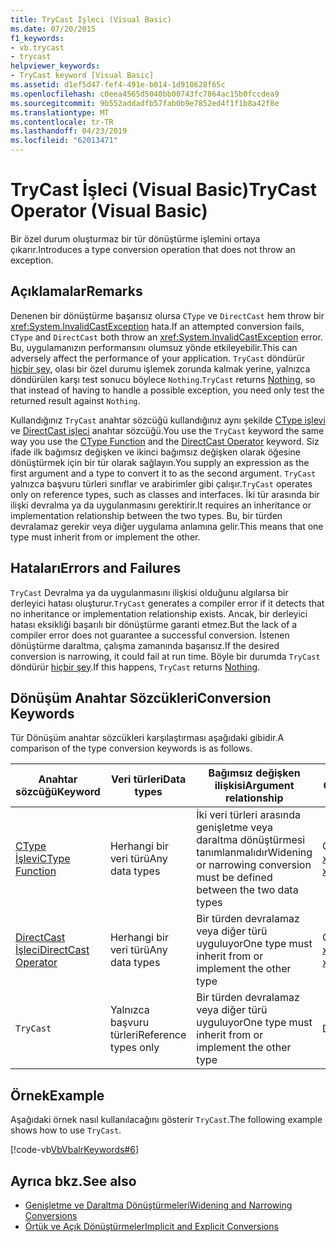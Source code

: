 ```yaml
---
title: TryCast İşleci (Visual Basic)
ms.date: 07/20/2015
f1_keywords:
- vb.trycast
- trycast
helpviewer_keywords:
- TryCast keyword [Visual Basic]
ms.assetid: d1ef5d47-fef4-491e-b014-1d910628f65c
ms.openlocfilehash: c0eea4565d5040bb00743fc7864ac15b0fccdea9
ms.sourcegitcommit: 9b552addadfb57fab0b9e7852ed4f1f1b8a42f8e
ms.translationtype: MT
ms.contentlocale: tr-TR
ms.lasthandoff: 04/23/2019
ms.locfileid: "62013471"
---
```

# <a name="trycast-operator-visual-basic"></a><span data-ttu-id="30815-102">TryCast İşleci (Visual Basic)</span><span class="sxs-lookup"><span data-stu-id="30815-102">TryCast Operator (Visual Basic)</span></span>
<span data-ttu-id="30815-103">Bir özel durum oluşturmaz bir tür dönüştürme işlemini ortaya çıkarır.</span><span class="sxs-lookup"><span data-stu-id="30815-103">Introduces a type conversion operation that does not throw an exception.</span></span>  
  
## <a name="remarks"></a><span data-ttu-id="30815-104">Açıklamalar</span><span class="sxs-lookup"><span data-stu-id="30815-104">Remarks</span></span>  
 <span data-ttu-id="30815-105">Denenen bir dönüştürme başarısız olursa `CType` ve `DirectCast` hem throw bir <xref:System.InvalidCastException> hata.</span><span class="sxs-lookup"><span data-stu-id="30815-105">If an attempted conversion fails, `CType` and `DirectCast` both throw an <xref:System.InvalidCastException> error.</span></span> <span data-ttu-id="30815-106">Bu, uygulamanızın performansını olumsuz yönde etkileyebilir.</span><span class="sxs-lookup"><span data-stu-id="30815-106">This can adversely affect the performance of your application.</span></span> <span data-ttu-id="30815-107">`TryCast` döndürür [hiçbir şey](../../../visual-basic/language-reference/nothing.md), olası bir özel durumu işlemek zorunda kalmak yerine, yalnızca döndürülen karşı test sonucu böylece `Nothing`.</span><span class="sxs-lookup"><span data-stu-id="30815-107">`TryCast` returns [Nothing](../../../visual-basic/language-reference/nothing.md), so that instead of having to handle a possible exception, you need only test the returned result against `Nothing`.</span></span>  
  
 <span data-ttu-id="30815-108">Kullandığınız `TryCast` anahtar sözcüğü kullandığınız aynı şekilde [CType işlevi](../../../visual-basic/language-reference/functions/ctype-function.md) ve [DirectCast işleci](../../../visual-basic/language-reference/operators/directcast-operator.md) anahtar sözcüğü.</span><span class="sxs-lookup"><span data-stu-id="30815-108">You use the `TryCast` keyword the same way you use the [CType Function](../../../visual-basic/language-reference/functions/ctype-function.md) and the [DirectCast Operator](../../../visual-basic/language-reference/operators/directcast-operator.md) keyword.</span></span> <span data-ttu-id="30815-109">Siz ifade ilk bağımsız değişken ve ikinci bağımsız değişken olarak öğesine dönüştürmek için bir tür olarak sağlayın.</span><span class="sxs-lookup"><span data-stu-id="30815-109">You supply an expression as the first argument and a type to convert it to as the second argument.</span></span> <span data-ttu-id="30815-110">`TryCast` yalnızca başvuru türleri sınıflar ve arabirimler gibi çalışır.</span><span class="sxs-lookup"><span data-stu-id="30815-110">`TryCast` operates only on reference types, such as classes and interfaces.</span></span> <span data-ttu-id="30815-111">İki tür arasında bir ilişki devralma ya da uygulanmasını gerektirir.</span><span class="sxs-lookup"><span data-stu-id="30815-111">It requires an inheritance or implementation relationship between the two types.</span></span> <span data-ttu-id="30815-112">Bu, bir türden devralamaz gerekir veya diğer uygulama anlamına gelir.</span><span class="sxs-lookup"><span data-stu-id="30815-112">This means that one type must inherit from or implement the other.</span></span>  
  
## <a name="errors-and-failures"></a><span data-ttu-id="30815-113">Hataları</span><span class="sxs-lookup"><span data-stu-id="30815-113">Errors and Failures</span></span>  
 <span data-ttu-id="30815-114">`TryCast` Devralma ya da uygulanmasını ilişkisi olduğunu algılarsa bir derleyici hatası oluşturur.</span><span class="sxs-lookup"><span data-stu-id="30815-114">`TryCast` generates a compiler error if it detects that no inheritance or implementation relationship exists.</span></span> <span data-ttu-id="30815-115">Ancak, bir derleyici hatası eksikliği başarılı bir dönüştürme garanti etmez.</span><span class="sxs-lookup"><span data-stu-id="30815-115">But the lack of a compiler error does not guarantee a successful conversion.</span></span> <span data-ttu-id="30815-116">İstenen dönüştürme daraltma, çalışma zamanında başarısız.</span><span class="sxs-lookup"><span data-stu-id="30815-116">If the desired conversion is narrowing, it could fail at run time.</span></span> <span data-ttu-id="30815-117">Böyle bir durumda `TryCast` döndürür [hiçbir şey](../../../visual-basic/language-reference/nothing.md).</span><span class="sxs-lookup"><span data-stu-id="30815-117">If this happens, `TryCast` returns [Nothing](../../../visual-basic/language-reference/nothing.md).</span></span>  
  
## <a name="conversion-keywords"></a><span data-ttu-id="30815-118">Dönüşüm Anahtar Sözcükleri</span><span class="sxs-lookup"><span data-stu-id="30815-118">Conversion Keywords</span></span>  
 <span data-ttu-id="30815-119">Tür Dönüşüm anahtar sözcükleri karşılaştırması aşağıdaki gibidir.</span><span class="sxs-lookup"><span data-stu-id="30815-119">A comparison of the type conversion keywords is as follows.</span></span>  
  
|<span data-ttu-id="30815-120">Anahtar sözcüğü</span><span class="sxs-lookup"><span data-stu-id="30815-120">Keyword</span></span>|<span data-ttu-id="30815-121">Veri türleri</span><span class="sxs-lookup"><span data-stu-id="30815-121">Data types</span></span>|<span data-ttu-id="30815-122">Bağımsız değişken ilişkisi</span><span class="sxs-lookup"><span data-stu-id="30815-122">Argument relationship</span></span>|<span data-ttu-id="30815-123">Çalışma zamanı hatası</span><span class="sxs-lookup"><span data-stu-id="30815-123">Run-time failure</span></span>|  
|---|---|---|---|  
|[<span data-ttu-id="30815-124">CType İşlevi</span><span class="sxs-lookup"><span data-stu-id="30815-124">CType Function</span></span>](../../../visual-basic/language-reference/functions/ctype-function.md)|<span data-ttu-id="30815-125">Herhangi bir veri türü</span><span class="sxs-lookup"><span data-stu-id="30815-125">Any data types</span></span>|<span data-ttu-id="30815-126">İki veri türleri arasında genişletme veya daraltma dönüştürmesi tanımlanmalıdır</span><span class="sxs-lookup"><span data-stu-id="30815-126">Widening or narrowing conversion must be defined between the two data types</span></span>|<span data-ttu-id="30815-127">Oluşturur <xref:System.InvalidCastException></span><span class="sxs-lookup"><span data-stu-id="30815-127">Throws <xref:System.InvalidCastException></span></span>|  
|[<span data-ttu-id="30815-128">DirectCast İşleci</span><span class="sxs-lookup"><span data-stu-id="30815-128">DirectCast Operator</span></span>](../../../visual-basic/language-reference/operators/directcast-operator.md)|<span data-ttu-id="30815-129">Herhangi bir veri türü</span><span class="sxs-lookup"><span data-stu-id="30815-129">Any data types</span></span>|<span data-ttu-id="30815-130">Bir türden devralamaz veya diğer türü uyguluyor</span><span class="sxs-lookup"><span data-stu-id="30815-130">One type must inherit from or implement the other type</span></span>|<span data-ttu-id="30815-131">Oluşturur <xref:System.InvalidCastException></span><span class="sxs-lookup"><span data-stu-id="30815-131">Throws <xref:System.InvalidCastException></span></span>|  
|`TryCast`|<span data-ttu-id="30815-132">Yalnızca başvuru türleri</span><span class="sxs-lookup"><span data-stu-id="30815-132">Reference types only</span></span>|<span data-ttu-id="30815-133">Bir türden devralamaz veya diğer türü uyguluyor</span><span class="sxs-lookup"><span data-stu-id="30815-133">One type must inherit from or implement the other type</span></span>|<span data-ttu-id="30815-134">Döndürür [hiçbir şey](../../../visual-basic/language-reference/nothing.md)</span><span class="sxs-lookup"><span data-stu-id="30815-134">Returns [Nothing](../../../visual-basic/language-reference/nothing.md)</span></span>|  
  
## <a name="example"></a><span data-ttu-id="30815-135">Örnek</span><span class="sxs-lookup"><span data-stu-id="30815-135">Example</span></span>  
 <span data-ttu-id="30815-136">Aşağıdaki örnek nasıl kullanılacağını gösterir `TryCast`.</span><span class="sxs-lookup"><span data-stu-id="30815-136">The following example shows how to use `TryCast`.</span></span>  
  
 [!code-vb[VbVbalrKeywords#6](~/samples/snippets/visualbasic/VS_Snippets_VBCSharp/VbVbalrKeywords/VB/Class1.vb#6)]  
  
## <a name="see-also"></a><span data-ttu-id="30815-137">Ayrıca bkz.</span><span class="sxs-lookup"><span data-stu-id="30815-137">See also</span></span>

- [<span data-ttu-id="30815-138">Genişletme ve Daraltma Dönüştürmeleri</span><span class="sxs-lookup"><span data-stu-id="30815-138">Widening and Narrowing Conversions</span></span>](../../../visual-basic/programming-guide/language-features/data-types/widening-and-narrowing-conversions.md)
- [<span data-ttu-id="30815-139">Örtük ve Açık Dönüştürmeler</span><span class="sxs-lookup"><span data-stu-id="30815-139">Implicit and Explicit Conversions</span></span>](../../../visual-basic/programming-guide/language-features/data-types/implicit-and-explicit-conversions.md)
